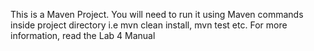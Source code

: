This is a Maven Project. 
You will need to run it using Maven commands inside project directory i.e mvn clean install, mvn test etc.
For more information, read the Lab 4 Manual
